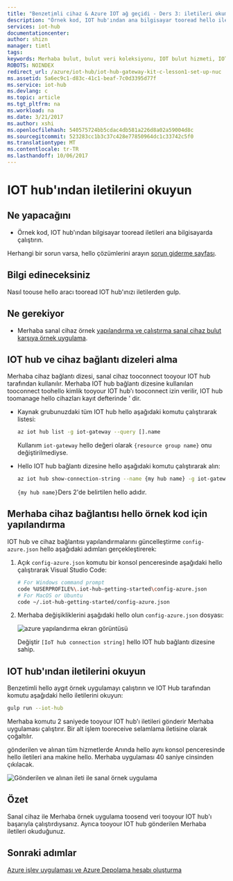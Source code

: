 ```yaml
---
title: "Benzetimli cihaz & Azure IOT ağ geçidi - Ders 3: iletileri okumak | Microsoft Docs"
description: "Örnek kod, IOT hub'ından ana bilgisayar tooread hello iletilerde çalıştırın."
services: iot-hub
documentationcenter: 
author: shizn
manager: timtl
tags: 
keywords: Merhaba bulut, bulut veri koleksiyonu, IOT bulut hizmeti, IOT veri verileri
ROBOTS: NOINDEX
redirect_url: /azure/iot-hub/iot-hub-gateway-kit-c-lesson1-set-up-nuc
ms.assetid: 5a6ec9c1-d83c-41c1-beaf-7c0d3395d77f
ms.service: iot-hub
ms.devlang: c
ms.topic: article
ms.tgt_pltfrm: na
ms.workload: na
ms.date: 3/21/2017
ms.author: xshi
ms.openlocfilehash: 540575724bb5cdac4db581a226d8a02a59004d8c
ms.sourcegitcommit: 523283cc1b3c37c428e77850964dc1c33742c5f0
ms.translationtype: MT
ms.contentlocale: tr-TR
ms.lasthandoff: 10/06/2017
---
```

# <a name="read-messages-from-your-iot-hub"></a>IOT hub'ından iletilerini okuyun

## <a name="what-you-will-do"></a>Ne yapacağını

- Örnek kod, IOT hub'ından bilgisayar tooread iletileri ana bilgisayarda çalıştırın.

Herhangi bir sorun varsa, hello çözümlerini arayın [sorun giderme sayfası](iot-hub-gateway-kit-c-sim-troubleshooting.md).

## <a name="what-you-will-learn"></a>Bilgi edineceksiniz

Nasıl toouse hello aracı tooread IOT hub'ınızı iletilerden gulp.

## <a name="what-you-need"></a>Ne gerekiyor

- Merhaba sanal cihaz örnek [yapılandırma ve çalıştırma sanal cihaz bulut karşıya örnek uygulama](iot-hub-gateway-kit-c-sim-lesson3-configure-simulated-device-app.md).

## <a name="get-your-iot-hub-and-device-connection-strings"></a>IOT hub ve cihaz bağlantı dizeleri alma

Merhaba cihaz bağlantı dizesi, sanal cihaz tooconnect tooyour IOT hub tarafından kullanılır. Merhaba IOT hub bağlantı dizesine kullanılan tooconnect toohello kimlik tooyour IOT hub'ı tooconnect izin verilir, IOT hub toomanage hello cihazları kayıt defterinde ' dir.

- Kaynak grubunuzdaki tüm IOT hub hello aşağıdaki komutu çalıştırarak listesi:

   ```bash
   az iot hub list -g iot-gateway --query [].name
   ```

   Kullanım `iot-gateway` hello değeri olarak `{resource group name}` onu değiştirilmediyse.
- Hello IOT hub bağlantı dizesine hello aşağıdaki komutu çalıştırarak alın:

   ```bash
   az iot hub show-connection-string --name {my hub name} -g iot-gateway
   ```

   `{my hub name}`Ders 2'de belirtilen hello adıdır.

## <a name="configure-hello-device-connection-for-hello-sample-code"></a>Merhaba cihaz bağlantısı hello örnek kod için yapılandırma

IOT hub ve cihaz bağlantısı yapılandırmalarını güncelleştirme `config-azure.json` hello aşağıdaki adımları gerçekleştirerek:

1. Açık `config-azure.json` komutu bir konsol penceresinde aşağıdaki hello çalıştırarak Visual Studio Code:

   ```bash
   # For Windows command prompt
   code %USERPROFILE%\.iot-hub-getting-started\config-azure.json
   # For MacOS or Ubuntu
   code ~/.iot-hub-getting-started/config-azure.json
   ```

2. Merhaba değişikliklerini aşağıdaki hello olun `config-azure.json` dosyası:

   ![azure yapılandırma ekran görüntüsü](media/iot-hub-gateway-kit-lessons/lesson3/config_azure.png)

   Değiştir `[IoT hub connection string]` hello IOT hub bağlantı dizesine sahip.

## <a name="read-messages-from-your-iot-hub"></a>IOT hub'ından iletilerini okuyun

Benzetimli hello aygıt örnek uygulamayı çalıştırın ve IOT Hub tarafından komutu aşağıdaki hello iletilerini okuyun:

```bash
gulp run --iot-hub
```

Merhaba komutu 2 saniyede tooyour IOT hub'ı iletileri gönderir Merhaba uygulaması çalıştırır. Bir alt işlem tooreceive selamlama iletisine olarak çoğaltılır.

gönderilen ve alınan tüm hizmetlerde Anında hello aynı konsol penceresinde hello iletileri ana makine hello. Merhaba uygulaması 40 saniye cinsinden çıkılacak.

![Gönderilen ve alınan ileti ile sanal örnek uygulama](media/iot-hub-gateway-kit-lessons/lesson3/gulp_run_read_hub_simudev.png)

## <a name="summary"></a>Özet

Sanal cihaz ile Merhaba örnek uygulama toosend veri tooyour IOT hub'ı başarıyla çalıştırdıysanız. Ayrıca tooyour IOT hub gönderilen Merhaba iletileri okuduğunuz.

## <a name="next-steps"></a>Sonraki adımlar
[Azure işlev uygulaması ve Azure Depolama hesabı oluşturma](iot-hub-gateway-kit-c-sim-lesson4-deploy-resource-manager-template.md)


